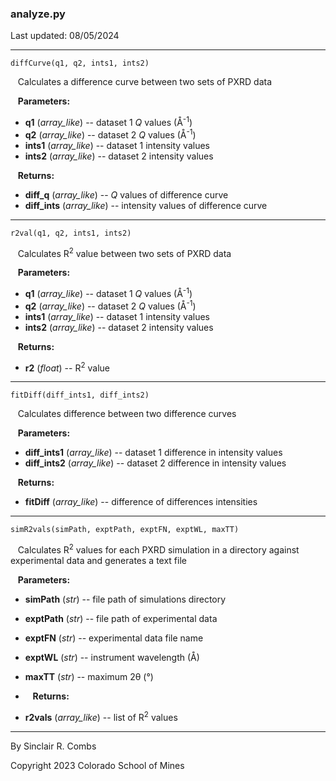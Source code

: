 ### analyze.py

Last updated: 08/05/2024

---
`diffCurve(q1, q2, ints1, ints2)`

&nbsp;&nbsp; Calculates a difference curve between two sets of PXRD data

&nbsp;&nbsp; **Parameters:**

* **q1** (*array_like*) -- dataset 1 *Q* values (Å<sup>-1</sup>)
* **q2** (*array_like*) -- dataset 2 *Q* values (Å<sup>-1</sup>)
* **ints1** (*array_like*) -- dataset 1 intensity values
* **ints2** (*array_like*) -- dataset 2 intensity values

&nbsp;&nbsp; **Returns:**

* **diff_q** (*array_like*) -- *Q* values of difference curve
* **diff_ints** (*array_like*) -- intensity values of difference curve

---
`r2val(q1, q2, ints1, ints2)`

&nbsp;&nbsp; Calculates R<sup>2</sup> value between two sets of PXRD data

&nbsp;&nbsp; **Parameters:**

* **q1** (*array_like*) -- dataset 1 *Q* values (Å<sup>-1</sup>)
* **q2** (*array_like*) -- dataset 2 *Q* values (Å<sup>-1</sup>)
* **ints1** (*array_like*) -- dataset 1 intensity values
* **ints2** (*array_like*) -- dataset 2 intensity values

&nbsp;&nbsp; **Returns:**

* **r2** (*float*) -- R<sup>2</sup> value

---
`fitDiff(diff_ints1, diff_ints2)`

&nbsp;&nbsp; Calculates difference between two difference curves

&nbsp;&nbsp; **Parameters:**

* **diff_ints1** (*array_like*) -- dataset 1 difference in intensity values
* **diff_ints2** (*array_like*) -- dataset 2 difference in intensity values

&nbsp;&nbsp; **Returns:**

* **fitDiff** (*array_like*) -- difference of differences intensities

---
`simR2vals(simPath, exptPath, exptFN, exptWL, maxTT)`

&nbsp;&nbsp; Calculates R<sup>2</sup> values for each PXRD simulation in a directory against experimental data and generates a text file

&nbsp;&nbsp; **Parameters:**

* **simPath** (*str*) -- file path of simulations directory
* **exptPath** (*str*) -- file path of experimental data
* **exptFN** (*str*) -- experimental data file name
* **exptWL** (*str*) -- instrument wavelength (Å)
* **maxTT** (*str*) -- maximum 2θ (°)

* &nbsp;&nbsp; **Returns:**

* **r2vals** (*array_like*) -- list of R<sup>2</sup> values

---
By Sinclair R. Combs

Copyright 2023 Colorado School of Mines
